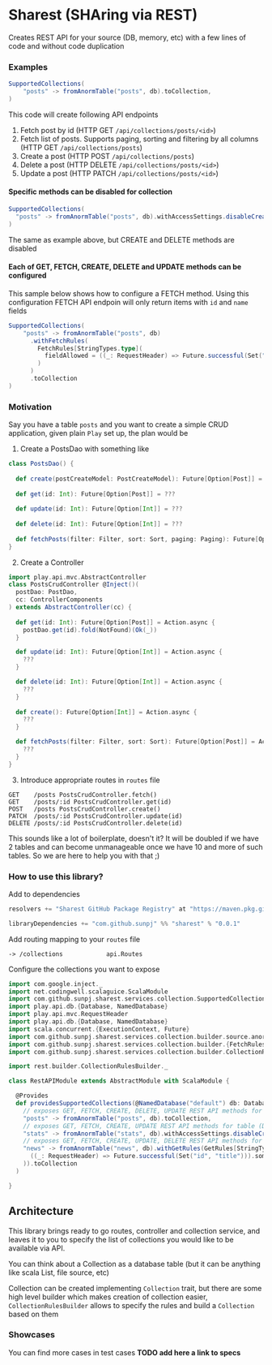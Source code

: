 # Sharest (SHAring via REST)

Creates REST API for your source (DB, memory, etc) with a few lines of code and without code duplication

### Examples

```scala
SupportedCollections(
    "posts" -> fromAnormTable("posts", db).toCollection,
)
```
This code will create following API endpoints    
1. Fetch post by id (HTTP GET `/api/collections/posts/<id>`) 
2. Fetch list of posts. Supports paging, sorting and filtering by all columns (HTTP GET `/api/collections/posts`) 
3. Create a post (HTTP POST `/api/collections/posts`)
4. Delete a post (HTTP DELETE `/api/collections/posts/<id>`)
5. Update a post (HTTP PATCH `/api/collections/posts/<id>`)  

#### Specific methods can be disabled for collection

```scala
SupportedCollections(
  "posts" -> fromAnormTable("posts", db).withAccessSettings.disableCreate().disableDelete().toCollection,
)
```
The same as example above, but CREATE and DELETE methods are disabled

#### Each of GET, FETCH, CREATE, DELETE and UPDATE methods can be configured

This sample below shows how to configure a FETCH method. Using this configuration FETCH API endpoin
will only return items with `id` and `name` fields
```scala
SupportedCollections(
    "posts" -> fromAnormTable("posts", db)
      .withFetchRules(
        FetchRules[StringTypes.type](
          fieldAllowed = ((_: RequestHeader) => Future.successful(Set("id", "name"))).some
        )
      )
      .toCollection
)
```

### Motivation

Say you have a table `posts` and you want to create a simple CRUD application,
given plain `Play` set up, the plan would be
1. Create a PostsDao with something like 
```scala
class PostsDao() {
  
  def create(postCreateModel: PostCreateModel): Future[Option[Post]] = ???
  
  def get(id: Int): Future[Option[Post]] = ???
  
  def update(id: Int): Future[Option[Int]] = ???
  
  def delete(id: Int): Future[Option[Int]] = ???
  
  def fetchPosts(filter: Filter, sort: Sort, paging: Paging): Future[Option[Post]] = ???
}
```

2. Create a Controller 
```scala
import play.api.mvc.AbstractController
class PostsCrudController @Inject()(
  postDao: PostDao,
  cc: ControllerComponents
) extends AbstractController(cc) {
  
  def get(id: Int): Future[Option[Post]] = Action.async {
    postDao.get(id).fold(NotFound)(Ok(_))
  }

  def update(id: Int): Future[Option[Int]] = Action.async {
    ???
  }

  def delete(id: Int): Future[Option[Int]] = Action.async {
    ???
  }
  
  def create(): Future[Option[Int]] = Action.async {
    ???
  }

  def fetchPosts(filter: Filter, sort: Sort): Future[Option[Post]] = Action.async {
    ???
  }
}
```

3. Introduce appropriate routes in `routes` file
```
GET    /posts PostsCrudController.fetch()
GET    /posts/:id PostsCrudController.get(id)
POST   /posts PostsCrudController.create()
PATCH  /posts/:id PostsCrudController.update(id)
DELETE /posts/:id PostsCrudController.delete(id)
```

This sounds like a lot of boilerplate, doesn't it? 
It will be doubled if we have 2 tables and can become unmanageable once we have 
10 and more of such tables. So we are here to help you with that ;)

### How to use this library?
Add to dependencies 
```sbt
resolvers += "Sharest GitHub Package Registry" at "https://maven.pkg.github.com/sunpj/commons"

libraryDependencies += "com.github.sunpj" %% "sharest" % "0.0.1"
```

Add routing mapping to your `routes` file

```
-> /collections            api.Routes
```

Configure the collections you want to expose

```scala
import com.google.inject._
import net.codingwell.scalaguice.ScalaModule
import com.github.sunpj.sharest.services.collection.SupportedCollections
import play.api.db.{Database, NamedDatabase}
import play.api.mvc.RequestHeader
import play.api.db.{Database, NamedDatabase}
import scala.concurrent.{ExecutionContext, Future}
import com.github.sunpj.sharest.services.collection.builder.source.anorm.StringTypes
import com.github.sunpj.sharest.services.collection.builder.{FetchRules, GetRules}
import com.github.sunpj.sharest.services.collection.builder.CollectionRulesBuilder._

import rest.builder.CollectionRulesBuilder._

class RestAPIModule extends AbstractModule with ScalaModule {

  @Provides
  def providesSupportedCollections(@NamedDatabase("default") db: Database)(implicit ec: ExecutionContext) = SupportedCollections(
    // exposes GET, FETCH, CREATE, DELETE, UPDATE REST API methods for table
    "posts" -> fromAnormTable("posts", db).toCollection,
    // exposes GET, FETCH, CREATE, UPDATE REST API methods for table (DELETE method is disabled)
    "stats" -> fromAnormTable("stats", db).withAccessSettings.disableCreate().disableDelete().toCollection,
    // exposes GET, FETCH, CREATE, UPDATE, DELETE REST API methods for table, while GET method will expose only id and title fields
    "news" -> fromAnormTable("news", db).withGetRules(GetRules[StringTypes.type](
      ((_: RequestHeader) => Future.successful(Set("id", "title"))).some,
    )).toCollection
  )

}
```

## Architecture   

This library brings ready to go routes, controller and collection service, and
leaves it to you to specify the list of collections you would like to be available via API.

You can think about a Collection as a database table (but it can be anything like scala List, file source, etc)

Collection can be created implementing `Collection` trait, but there are some high level builder
which makes creation of collection easier, `CollectionRulesBuilder` allows to specify the rules and build a `Collection` based on them 

### Showcases

You can find more cases in test cases **TODO add here a link to specs**
